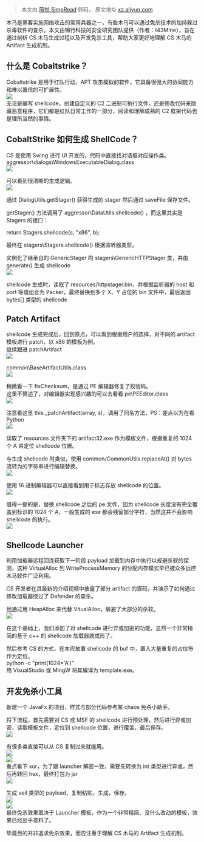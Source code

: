 > 本文由 [简悦 SimpRead](http://ksria.com/simpread/) 转码， 原文地址 [xz.aliyun.com](https://xz.aliyun.com/t/8103)

木马是黑客实施网络攻击的常用兵器之一，有些木马可以通过免杀技术的加持躲过杀毒软件的查杀。本文由锦行科技的安全研究团队提供（作者：t43M!ne），旨在通过剖析 CS 木马生成过程以及开发免杀工具，帮助大家更好地理解 CS 木马的 Artifact 生成机制。

什么是 Cobaltstrike？
-----------------

Cobaltstrike 是用于红队行动、APT 攻击模拟的软件，它具备很强大的协同能力和难以置信的可扩展性。  
[![](https://xzfile.aliyuncs.com/media/upload/picture/20200825100155-f36d9fc4-e676-1.jpg)](https://xzfile.aliyuncs.com/media/upload/picture/20200825100155-f36d9fc4-e676-1.jpg)  
无论是编写 shellcode，创建自定义的 C2 二进制可执行文件，还是修改代码来隐藏恶意程序，它们都是红队日常工作的一部分，阅读和理解成熟的 C2 框架代码也是理所当然的事情。

CobaltStrike 如何生成 ShellCode？
----------------------------

CS 是使用 Swing 进行 UI 开发的，代码中直接找对话框对应操作类。  
aggressor\dialogs\WindowsExecutableDialog.class  
[![](https://xzfile.aliyuncs.com/media/upload/picture/20200825100155-f3bdca12-e676-1.png)](https://xzfile.aliyuncs.com/media/upload/picture/20200825100155-f3bdca12-e676-1.png)

可以看到很清晰的生成逻辑。  
[![](https://xzfile.aliyuncs.com/media/upload/picture/20200825100156-f3e15086-e676-1.png)](https://xzfile.aliyuncs.com/media/upload/picture/20200825100156-f3e15086-e676-1.png)

通过 DialogUtils.getStager() 获得生成的 stager 然后通过 saveFile 保存文件。

getStager() 方法调用了 aggressor\DataUtils.shellcode() ，而这里其实是 Stagers 的接口：

return Stagers.shellcode(s, "x86", b);

最终在 stagers\Stagers.shellcode() 根据监听器类型，

实例化了继承自的 GenericStager 的 stagers\GenericHTTPStager 类，并由 generate() 生成 shellcode  
[![](https://xzfile.aliyuncs.com/media/upload/picture/20200825100157-f4838036-e676-1.png)](https://xzfile.aliyuncs.com/media/upload/picture/20200825100157-f4838036-e676-1.png)

shellcode 生成时，读取了 resources/httpstager.bin，并根据监听器的 host 和 port 等值组合为 Packer，最终替换到多个 X、Y 占位的 bin 文件中，最后返回 bytes[] 类型的 shellcode

Patch Artifact
--------------

shellcode 生成完成后，回到原点，可以看到根据用户的选择，对不同的 artifact 模板进行 patch，以 x86 的模板为例。  
继续跟进 patchArtifact  
[![](https://xzfile.aliyuncs.com/media/upload/picture/20200825100157-f4a78904-e676-1.png)](https://xzfile.aliyuncs.com/media/upload/picture/20200825100157-f4a78904-e676-1.png)

common\BaseArtifactUtils.class  
[![](https://xzfile.aliyuncs.com/media/upload/picture/20200825100157-f4cb20c6-e676-1.png)](https://xzfile.aliyuncs.com/media/upload/picture/20200825100157-f4cb20c6-e676-1.png)

稍微看一下 fixChecksum，是通过 PE 编辑器修复了校验码。  
这里不赘述了，对编辑器实现感兴趣的可以去看看 pe\PEEditor.class  
[![](https://xzfile.aliyuncs.com/media/upload/picture/20200825100157-f4eb21be-e676-1.png)](https://xzfile.aliyuncs.com/media/upload/picture/20200825100157-f4eb21be-e676-1.png)

注意看这里 this._patchArtifact(array, s)，调用了同名方法，PS：差点以为在看 Python  
[![](https://xzfile.aliyuncs.com/media/upload/picture/20200825100158-f52d23d4-e676-1.png)](https://xzfile.aliyuncs.com/media/upload/picture/20200825100158-f52d23d4-e676-1.png)

读取了 resources 文件夹下的 artifact32.exe 作为模板文件，根据重复的 1024 个 A 来定位 shellcode 位置。

与生成 shellcode 时类似，使用 common/CommonUtils.replaceAt() 对 bytes 流转为的字符串进行编辑替换。  
[![](https://xzfile.aliyuncs.com/media/upload/picture/20200825100158-f54e0cf2-e676-1.png)](https://xzfile.aliyuncs.com/media/upload/picture/20200825100158-f54e0cf2-e676-1.png)

使用 16 进制编辑器可以直接看到用于标志存放 shellcode 的位置。  
[![](https://xzfile.aliyuncs.com/media/upload/picture/20200825100158-f581cf06-e676-1.png)](https://xzfile.aliyuncs.com/media/upload/picture/20200825100158-f581cf06-e676-1.png)

值得一提的是，替换 shellcode 之后的 pe 文件，因为 shellcode 长度没有完全覆盖到标识的 1024 个 A，一般生成的 exe 都会残留部分字符，当然这并不会影响 shellcode 的执行。  
[![](https://xzfile.aliyuncs.com/media/upload/picture/20200825100159-f5b68f66-e676-1.png)](https://xzfile.aliyuncs.com/media/upload/picture/20200825100159-f5b68f66-e676-1.png)

Shellcode Launcher
------------------

利用加载器远程回连获取下一阶段 payload 加载到内存中执行以规避杀软的探测，这种 VirtualAlloc 到 WriteProcessMemory 的分配内存模式早已被众多远控木马软件广泛利用。

CS 开发者在其最新的介绍视频中披露了部分 artifact 的源码，并演示了如何通过修改加载器绕过了 Defender 的查杀。

他通过用 HeapAlloc 来代替 VitualAlloc，躲避了大部分的杀软。  
[![](https://xzfile.aliyuncs.com/media/upload/picture/20200825100159-f5e08c4e-e676-1.png)](https://xzfile.aliyuncs.com/media/upload/picture/20200825100159-f5e08c4e-e676-1.png)

在这个基础上，我们添加了对 shellcode 进行异或加密的功能，显然一个非常精简的基于 c++ 的 shellcode 加载器就成形了。

然后参考 CS 的方式，在本应放置 shellcode 的 buf 中，置入大量重复的占位符作为定位。  
python -c "print(1024*'A')"  
用 VisualStudio 或 MingW 将其编译为 template.exe。

开发免杀小工具
-------

新建一个 JavaFx 的项目，样式与部分代码参考某 chaos 免杀小助手。

捋下流程，首先需要对 CS 或 MSF 的 shellcode 进行预处理，然后进行异或加密，读取模板文件，定位到 shellcode 位置，进行覆盖，最后保存。  
[![](https://xzfile.aliyuncs.com/media/upload/picture/20200825100159-f600360c-e676-1.png)](https://xzfile.aliyuncs.com/media/upload/picture/20200825100159-f600360c-e676-1.png)

有很多类直接可以从 CS 复制过来就能用。  
[![](https://xzfile.aliyuncs.com/media/upload/picture/20200825100159-f629f532-e676-1.png)](https://xzfile.aliyuncs.com/media/upload/picture/20200825100159-f629f532-e676-1.png)  
[![](https://xzfile.aliyuncs.com/media/upload/picture/20200825100200-f652bfd0-e676-1.png)](https://xzfile.aliyuncs.com/media/upload/picture/20200825100200-f652bfd0-e676-1.png)  
重点看下 xor，为了跟 launcher 解密一致，需要先转换为 int 类型进行异或，然后再转回 hex，最终打包为 jar  
[![](https://xzfile.aliyuncs.com/media/upload/picture/20200825100200-f6835f28-e676-1.png)](https://xzfile.aliyuncs.com/media/upload/picture/20200825100200-f6835f28-e676-1.png)

生成 veil 类型的 payload，复制粘贴，生成，保存。  
[![](https://xzfile.aliyuncs.com/media/upload/picture/20200825100200-f6b404c0-e676-1.png)](https://xzfile.aliyuncs.com/media/upload/picture/20200825100200-f6b404c0-e676-1.png)  
[![](https://xzfile.aliyuncs.com/media/upload/picture/20200825100201-f6efe9ae-e676-1.png)](https://xzfile.aliyuncs.com/media/upload/picture/20200825100201-f6efe9ae-e676-1.png)  
最终免杀效果取决于 Launcher 模板，作为一个非常精简、没什么改动的模板，效果已经出乎意料了。

毕竟目的并非追求免杀效果，而应注重于理解 CS 木马的 Artifact 生成机制。